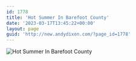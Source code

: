 ```yaml
---
id: 1778
title: 'Hot Summer In Barefoot County'
date: '2023-03-17T13:45:22+00:00'
layout: page
guid: 'http://new.andydixon.com/?page_id=1778'
---
```


![Hot Summer In Barefoot County](https://i0.wp.com/assets.g8x2.ldn.idrivee2-23.com/posters/Hot%20Summer%20In%20Barefoot%20County%2001.jpg?w=1200&ssl=1 "Hot Summer In Barefoot County")